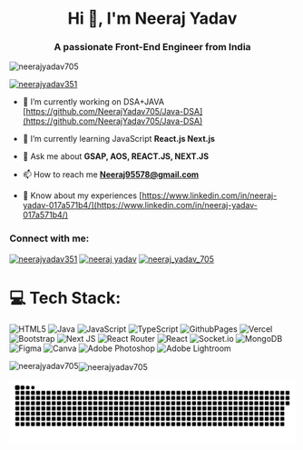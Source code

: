 
<h1 align="center">Hi 👋, I'm Neeraj Yadav</h1>
<h3 align="center">A passionate Front-End Engineer from India</h3>

<p align="left"> <img src="https://komarev.com/ghpvc/?username=neerajyadav705&label=Profile%20views&color=0e75b6&style=flat" alt="neerajyadav705" /> </p



<p align="left"> <a href="https://twitter.com/neerajyadav351" target="blank"><img src="https://img.shields.io/twitter/follow/neerajyadav351?logo=twitter&style=for-the-badge" alt="neerajyadav351" /></a> </p>

- 🔭 I’m currently working on DSA+JAVA [https://github.com/NeerajYadav705/Java-DSA](https://github.com/NeerajYadav705/Java-DSA)

- 🌱 I’m currently learning JavaScript **React.js Next.js**

- 💬 Ask me about **GSAP, AOS, REACT.JS, NEXT.JS**

- 📫 How to reach me **Neeraj95578@gmail.com**

- 📄 Know about my experiences [https://www.linkedin.com/in/neeraj-yadav-017a571b4/](https://www.linkedin.com/in/neeraj-yadav-017a571b4/)

<h3 align="left">Connect with me:</h3>
<p align="left">
<a href="https://twitter.com/neerajyadav351" target="blank"><img align="center" src="https://raw.githubusercontent.com/rahuldkjain/github-profile-readme-generator/master/src/images/icons/Social/twitter.svg" alt="neerajyadav351" height="30" width="40" /></a>
<a href="https://www.linkedin.com/in/neeraj-yadav-017a571b4/" target="blank"><img align="center" src="https://raw.githubusercontent.com/rahuldkjain/github-profile-readme-generator/master/src/images/icons/Social/linked-in-alt.svg" alt="neeraj yadav" height="30" width="40" /></a>
<a href="https://instagram.com/neeraj_yadav_705" target="blank"><img align="center" src="https://raw.githubusercontent.com/rahuldkjain/github-profile-readme-generator/master/src/images/icons/Social/instagram.svg" alt="neeraj_yadav_705" height="30" width="40" /></a>
</p>


# 💻 Tech Stack:
![HTML5](https://img.shields.io/badge/html5-%23E34F26.svg?style=for-the-badge&logo=html5&logoColor=white) ![Java](https://img.shields.io/badge/java-%23ED8B00.svg?style=for-the-badge&logo=openjdk&logoColor=white) ![JavaScript](https://img.shields.io/badge/javascript-%23323330.svg?style=for-the-badge&logo=javascript&logoColor=%23F7DF1E) ![TypeScript](https://img.shields.io/badge/typescript-%23007ACC.svg?style=for-the-badge&logo=typescript&logoColor=white) ![GithubPages](https://img.shields.io/badge/github%20pages-121013?style=for-the-badge&logo=github&logoColor=white) ![Vercel](https://img.shields.io/badge/vercel-%23000000.svg?style=for-the-badge&logo=vercel&logoColor=white) ![Bootstrap](https://img.shields.io/badge/bootstrap-%238511FA.svg?style=for-the-badge&logo=bootstrap&logoColor=white) ![Next JS](https://img.shields.io/badge/Next-black?style=for-the-badge&logo=next.js&logoColor=white) ![React Router](https://img.shields.io/badge/React_Router-CA4245?style=for-the-badge&logo=react-router&logoColor=white) ![React](https://img.shields.io/badge/react-%2320232a.svg?style=for-the-badge&logo=react&logoColor=%2361DAFB) ![Socket.io](https://img.shields.io/badge/Socket.io-black?style=for-the-badge&logo=socket.io&badgeColor=010101) ![MongoDB](https://img.shields.io/badge/MongoDB-%234ea94b.svg?style=for-the-badge&logo=mongodb&logoColor=white)  ![Figma](https://img.shields.io/badge/figma-%23F24E1E.svg?style=for-the-badge&logo=figma&logoColor=white) ![Canva](https://img.shields.io/badge/Canva-%2300C4CC.svg?style=for-the-badge&logo=Canva&logoColor=white) ![Adobe Photoshop](https://img.shields.io/badge/adobe%20photoshop-%2331A8FF.svg?style=for-the-badge&logo=adobe%20photoshop&logoColor=white) ![Adobe Lightroom](https://img.shields.io/badge/Adobe%20Lightroom-31A8FF.svg?style=for-the-badge&logo=Adobe%20Lightroom&logoColor=white)<p><img align="left" src="https://github-readme-stats.vercel.app/api/top-langs?username=neerajyadav705&show_icons=true&locale=en&layout=compact" alt="neerajyadav705" /></p>



<p><img align="center" src="https://github-readme-streak-stats.herokuapp.com/?user=neerajyadav705&" alt="neerajyadav705" /></p>

<p align="center">
 <img width="1000" src="assets/github-snake.svg" alt="snake"/>
</p>
